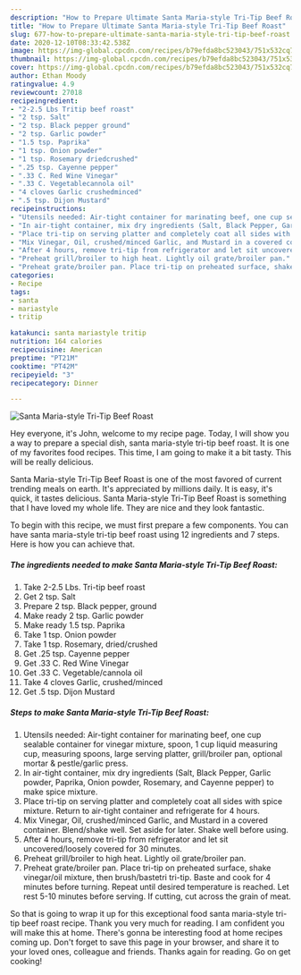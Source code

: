 ```yaml
---
description: "How to Prepare Ultimate Santa Maria-style Tri-Tip Beef Roast"
title: "How to Prepare Ultimate Santa Maria-style Tri-Tip Beef Roast"
slug: 677-how-to-prepare-ultimate-santa-maria-style-tri-tip-beef-roast
date: 2020-12-10T08:33:42.538Z
image: https://img-global.cpcdn.com/recipes/b79efda8bc523043/751x532cq70/santa-maria-style-tri-tip-beef-roast-recipe-main-photo.jpg
thumbnail: https://img-global.cpcdn.com/recipes/b79efda8bc523043/751x532cq70/santa-maria-style-tri-tip-beef-roast-recipe-main-photo.jpg
cover: https://img-global.cpcdn.com/recipes/b79efda8bc523043/751x532cq70/santa-maria-style-tri-tip-beef-roast-recipe-main-photo.jpg
author: Ethan Moody
ratingvalue: 4.9
reviewcount: 27018
recipeingredient:
- "2-2.5 Lbs Tritip beef roast"
- "2 tsp. Salt"
- "2 tsp. Black pepper ground"
- "2 tsp. Garlic powder"
- "1.5 tsp. Paprika"
- "1 tsp. Onion powder"
- "1 tsp. Rosemary driedcrushed"
- ".25 tsp. Cayenne pepper"
- ".33 C. Red Wine Vinegar"
- ".33 C. Vegetablecannola oil"
- "4 cloves Garlic crushedminced"
- ".5 tsp. Dijon Mustard"
recipeinstructions:
- "Utensils needed: Air-tight container for marinating beef, one cup sealable container for vinegar mixture, spoon, 1 cup liquid measuring cup, measuring spoons, large serving platter, grill/broiler pan, optional mortar &amp; pestle/garlic press."
- "In air-tight container, mix dry ingredients (Salt, Black Pepper, Garlic powder, Paprika, Onion powder, Rosemary, and Cayenne pepper) to make spice mixture."
- "Place tri-tip on serving platter and completely coat all sides with spice mixture. Return to air-tight container and refrigerate for 4 hours."
- "Mix Vinegar, Oil, crushed/minced Garlic, and Mustard in a covered container. Blend/shake well. Set aside for later. Shake well before using."
- "After 4 hours, remove tri-tip from refrigerator and let sit uncovered/loosely covered for 30 minutes."
- "Preheat grill/broiler to high heat. Lightly oil grate/broiler pan."
- "Preheat grate/broiler pan. Place tri-tip on preheated surface, shake vinegar/oil mixture, then brush/bastetri tri-tip. Baste and cook for 4 minutes before turning. Repeat until desired temperature is reached. Let rest 5-10 minutes before serving. If cutting, cut across the grain of meat."
categories:
- Recipe
tags:
- santa
- mariastyle
- tritip

katakunci: santa mariastyle tritip 
nutrition: 164 calories
recipecuisine: American
preptime: "PT21M"
cooktime: "PT42M"
recipeyield: "3"
recipecategory: Dinner

---
```



![Santa Maria-style Tri-Tip Beef Roast](https://img-global.cpcdn.com/recipes/b79efda8bc523043/751x532cq70/santa-maria-style-tri-tip-beef-roast-recipe-main-photo.jpg)

Hey everyone, it's John, welcome to my recipe page. Today, I will show you a way to prepare a special dish, santa maria-style tri-tip beef roast. It is one of my favorites food recipes. This time, I am going to make it a bit tasty. This will be really delicious.



Santa Maria-style Tri-Tip Beef Roast is one of the most favored of current trending meals on earth. It's appreciated by millions daily. It is easy, it's quick, it tastes delicious. Santa Maria-style Tri-Tip Beef Roast is something that I have loved my whole life. They are nice and they look fantastic.


To begin with this recipe, we must first prepare a few components. You can have santa maria-style tri-tip beef roast using 12 ingredients and 7 steps. Here is how you can achieve that.

<!--inarticleads1-->

##### The ingredients needed to make Santa Maria-style Tri-Tip Beef Roast:

1. Take 2-2.5 Lbs. Tri-tip beef roast
1. Get 2 tsp. Salt
1. Prepare 2 tsp. Black pepper, ground
1. Make ready 2 tsp. Garlic powder
1. Make ready 1.5 tsp. Paprika
1. Take 1 tsp. Onion powder
1. Take 1 tsp. Rosemary, dried/crushed
1. Get .25 tsp. Cayenne pepper
1. Get .33 C. Red Wine Vinegar
1. Get .33 C. Vegetable/cannola oil
1. Take 4 cloves Garlic, crushed/minced
1. Get .5 tsp. Dijon Mustard




<!--inarticleads2-->

##### Steps to make Santa Maria-style Tri-Tip Beef Roast:

1. Utensils needed: Air-tight container for marinating beef, one cup sealable container for vinegar mixture, spoon, 1 cup liquid measuring cup, measuring spoons, large serving platter, grill/broiler pan, optional mortar &amp; pestle/garlic press.
1. In air-tight container, mix dry ingredients (Salt, Black Pepper, Garlic powder, Paprika, Onion powder, Rosemary, and Cayenne pepper) to make spice mixture.
1. Place tri-tip on serving platter and completely coat all sides with spice mixture. Return to air-tight container and refrigerate for 4 hours.
1. Mix Vinegar, Oil, crushed/minced Garlic, and Mustard in a covered container. Blend/shake well. Set aside for later. Shake well before using.
1. After 4 hours, remove tri-tip from refrigerator and let sit uncovered/loosely covered for 30 minutes.
1. Preheat grill/broiler to high heat. Lightly oil grate/broiler pan.
1. Preheat grate/broiler pan. Place tri-tip on preheated surface, shake vinegar/oil mixture, then brush/bastetri tri-tip. Baste and cook for 4 minutes before turning. Repeat until desired temperature is reached. Let rest 5-10 minutes before serving. If cutting, cut across the grain of meat.




So that is going to wrap it up for this exceptional food santa maria-style tri-tip beef roast recipe. Thank you very much for reading. I am confident you will make this at home. There's gonna be interesting food at home recipes coming up. Don't forget to save this page in your browser, and share it to your loved ones, colleague and friends. Thanks again for reading. Go on get cooking!
